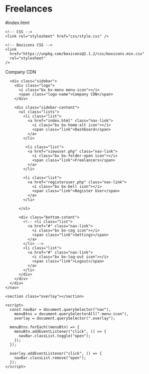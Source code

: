 # Freelances
#index.html
<!DOCTYPE html>
<html lang="en">
  <head>
    <meta charset="UTF-8" />
    <meta http-equiv="X-UA-Compatible" content="IE=edge" />
    <meta name="viewport" content="width=device-width, initial-scale=1.0" />
    <title>Company CDN</title>

    <!-- CSS -->
    <link rel="stylesheet" href="css/style.css" />

    <!-- Boxicons CSS -->
    <link
      href="https://unpkg.com/boxicons@2.1.2/css/boxicons.min.css"
      rel="stylesheet"
    />
  </head>
  <body>
    <nav>
      <div class="logo">
        <i class="bx bx-menu menu-icon"></i>
        <span class="logo-name">Company CDN</span>
      </div>

      <div class="sidebar">
        <div class="logo">
          <i class="bx bx-menu menu-icon"></i>
          <span class="logo-name">Company CDN</span>
        </div>

        <div class="sidebar-content">
          <ul class="lists">
            <li class="list">
              <a href="index.html" class="nav-link">
                <i class="bx bx-home-alt icon"></i>
                <span class="link">Dashboard</span>
              </a>
            </li>

             <li class="list">
              <a href="viewuser.php" class="nav-link">
                <i class="bx bx-folder-open icon"></i>
                <span class="link">Freelancers</span>
              </a>
            </li>

            <li class="list">
              <a href="registeruser.php" class="nav-link">
                <i class="bx bx-bell icon"></i>
                <span class="link">Register User</span>
              </a>
            </li>
            
          </ul>

          <div class="bottom-cotent">
            <!-- <li class="list">
              <a href="#" class="nav-link">
                <i class="bx bx-cog icon"></i>
                <span class="link">Settings</span>
              </a>
            </li> -->
            <li class="list">
              <a href="#" class="nav-link">
                <i class="bx bx-log-out icon"></i>
                <span class="link">Logout</span>
              </a>
            </li>
          </div>
        </div>
      </div>
    </nav>

    <section class="overlay"></section>

    <script>
      const navBar = document.querySelector("nav"),
        menuBtns = document.querySelectorAll(".menu-icon"),
        overlay = document.querySelector(".overlay");

      menuBtns.forEach((menuBtn) => {
        menuBtn.addEventListener("click", () => {
          navBar.classList.toggle("open");
        });
      });

      overlay.addEventListener("click", () => {
        navBar.classList.remove("open");
      });
    </script>
  </body>
</html>

#
